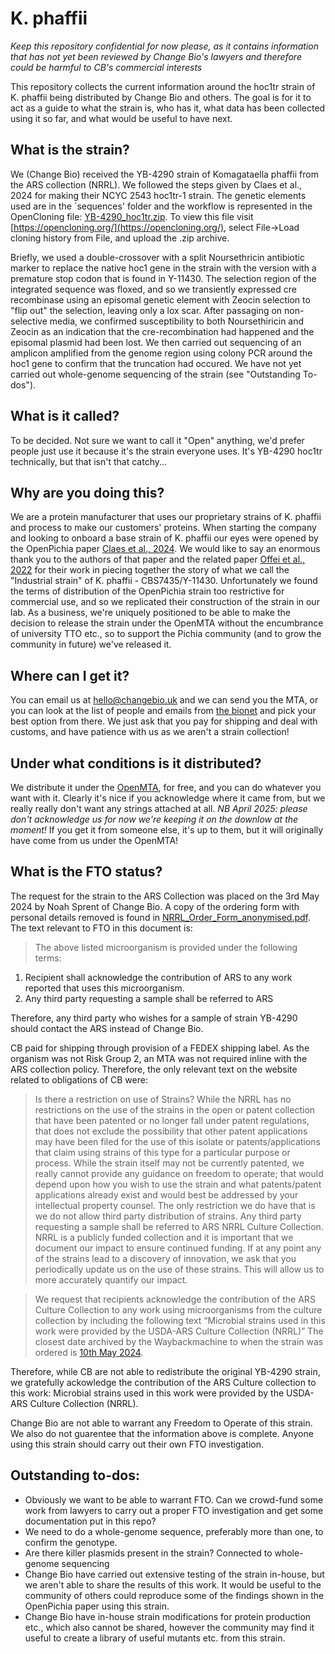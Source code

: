 # K. phaffii

*Keep this repository confidential for now please, as it contains information that has not yet been reviewed by Change Bio's lawyers and therefore could be harmful to CB's commercial interests*

This repository collects the current information around the hoc1tr strain of K. phaffii being distributed by Change Bio and others.
The goal is for it to act as a guide to what the strain is, who has it, what data has been collected using it so far, and what would be useful to have next.

## What is the strain?
We (Change Bio) received the YB-4290 strain of Komagataella phaffii from the ARS collection (NRRL).
We followed the steps given by Claes et al., 2024 for making their NCYC 2543 hoc1tr-1 strain.
The genetic elements used are in the `sequences' folder and the workflow is represented in the OpenCloning file: [YB-4290_hoc1tr.zip](YB-4290_hoc1tr.zip).
To view this file visit [https://opencloning.org/](https://opencloning.org/), select File->Load cloning history from File, and upload the .zip archive.

Briefly, we used a double-crossover with a split Noursethricin antibiotic marker to replace the native hoc1 gene in the strain with the version with a premature stop codon that is found in Y-11430.
The selection region of the integrated sequence was floxed, and so we transiently expressed cre recombinase using an episomal genetic element with Zeocin selection to "flip out" the selection, leaving only a lox scar.
After passaging on non-selective media, we confirmed susceptibility to both Noursethiricin and Zeocin as an indication that the cre-recombination had happened and the episomal plasmid had been lost.
We then carried out sequencing of an amplicon amplified from the genome region using colony PCR around the hoc1 gene to confirm that the truncation had occured.
We have not yet carried out whole-genome sequencing of the strain (see "Outstanding To-dos").

## What is it called?
To be decided. Not sure we want to call it "Open" anything, we'd prefer people just use it because it's the strain everyone uses.
It's YB-4290 hoc1tr technically, but that isn't that catchy...

## Why are you doing this?
We are a protein manufacturer that uses our proprietary strains of K. phaffii and process to make our customers' proteins.
When starting the company and looking to onboard a base strain of K. phaffii our eyes were opened by the OpenPichia paper [Claes et al., 2024](https://doi.org/10.1038/s41564-023-01574-w).
We would like to say an enormous thank you to the authors of that paper and the related paper [Offei et al., 2022](https://doi.org/10.1371/journal.pbio.3001877) for their work in piecing together the story of what we call the "Industrial strain" of K. phaffii - CBS7435/Y-11430. 
Unfortunately we found the terms of distribution of the OpenPichia strain too restrictive for commercial use, and so we replicated their construction of the strain in our lab.
As a business, we're uniquely positioned to be able to make the decision to release the strain under the OpenMTA without the encumbrance of university TTO etc., so to support the Pichia community (and to grow the community in future) we've released it.

## Where can I get it?
You can email us at hello@changebio.uk and we can send you the MTA, or you can look at the list of people and emails from [the bionet](kphaffii_bionet.csv) and pick your best option from there.
We just ask that you pay for shipping and deal with customs, and have patience with us as we aren't a strain collection!

## Under what conditions is it distributed?
We distribute it under the [OpenMTA](https://doi.org/10.1038/nbt.4263), for free, and you can do whatever you want with it.
Clearly it's nice if you acknowledge where it came from, but we really really don't want any strings attached at all. *NB April 2025: please don't acknowledge us for now we're keeping it on the downlow at the moment!*
If you get it from someone else, it's up to them, but it will originally have come from us under the OpenMTA!

## What is the FTO status?
The request for the strain to the ARS Collection was placed on the 3rd May 2024 by Noah Sprent of Change Bio.
A copy of the ordering form with personal details removed is found in [NRRL_Order_Form_anonymised.pdf](NRRL_Order_Form_anonymised.pdf).
The text relevant to FTO in this document is:

> The above listed microorganism is provided under the following terms:
1. Recipient shall acknowledge the contribution of ARS to any work reported that uses this microorganism.
2. Any third party requesting a sample shall be referred to ARS

Therefore, any third party who wishes for a sample of strain YB-4290 should contact the ARS instead of Change Bio.

CB paid for shipping through provision of a FEDEX shipping label.
As the organism was not Risk Group 2, an MTA was not required inline with the ARS collection policy.
Therefore, the only relevant text on the website related to obligations of CB were:
> Is there a restriction on use of Strains?
While the NRRL has no restrictions on the use of the strains in the open or patent collection that have been patented or no longer fall under patent regulations, that does not exclude the possibility that other patent applications may have been filed for the use of this isolate or patents/applications that claim using strains of this type for a particular purpose or process. While the strain itself may not be currently patented, we really cannot provide any guidance on freedom to operate; that would depend upon how you wish to use the strain and what patents/patent applications already exist and would best be addressed by your intellectual property counsel. The only restriction we do have that is we do not allow third party distribution of strains. Any third party requesting a sample shall be referred to ARS NRRL Culture Collection. NRRL is a publicly funded collection and it is important that we document our impact to ensure continued funding. If at any point any of the strains lead to a discovery of innovation, we ask that you periodically update us on the use of these strains. This will allow us to more accurately quantify our impact.

> We request that recipients acknowledge the contribution of the ARS Culture Collection to any work using microorganisms from the culture collection by including the following text “Microbial strains used in this work were provided by the USDA-ARS Culture Collection (NRRL)”
The closest date archived by the Waybackmachine to when the strain was ordered is [10th May 2024](https://web.archive.org/web/20240510100916/https://nrrl.ncaur.usda.gov/).

Therefore, while CB are not able to redistribute the original YB-4290 strain, we gratefully ackowledge the contribution of the ARS Culture collection to this work: Microbial strains used in this work were provided by the USDA-ARS Culture Collection (NRRL).

Change Bio are not able to warrant any Freedom to Operate of this strain.
We also do not guarentee that the information above is complete.
Anyone using this strain should carry out their own FTO investigation.

## Outstanding to-dos:
- Obviously we want to be able to warrant FTO. Can we crowd-fund some work from lawyers to carry out a proper FTO investigation and get some documentation put in this repo?
- We need to do a whole-genome sequence, preferably more than one, to confirm the genotype.
- Are there killer plasmids present in the strain? Connected to whole-genome sequencing
- Change Bio have carried out extensive testing of the strain in-house, but we aren't able to share the results of this work. It would be useful to the community of others could reproduce some of the findings shown in the OpenPichia paper using this strain.
- Change Bio have in-house strain modifications for protein production etc., which also cannot be shared, however the community may find it useful to create a library of useful mutants etc. from this strain.
